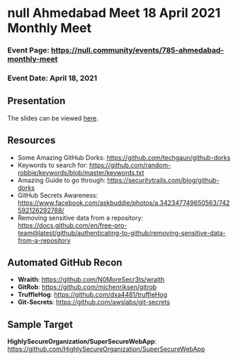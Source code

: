 # null Ahmedabad Meet 18 April 2021 Monthly Meet

### Event Page: https://null.community/events/785-ahmedabad-monthly-meet
### Event Date: April 18, 2021

## Presentation
The slides can be viewed [here](slides.pdf).

## Resources
- Some Amazing GitHub Dorks: https://github.com/techgaun/github-dorks
- Keywords to search for: https://github.com/random-robbie/keywords/blob/master/keywords.txt
- Amazing Guide to go through: https://securitytrails.com/blog/github-dorks
- GitHub Secrets Awareness: https://www.facebook.com/askbuddie/photos/a.342347749650563/742592126292788/
- Removing sensitive data from a repository: https://docs.github.com/en/free-pro-team@latest/github/authenticating-to-github/removing-sensitive-data-from-a-repository

## Automated GitHub Recon
- **Wraith**: https://github.com/N0MoreSecr3ts/wraith
- **GitRob**: https://github.com/michenriksen/gitrob
- **TruffleHog**: https://github.com/dxa4481/truffleHog
- **Git-Secrets**: https://github.com/awslabs/git-secrets

## Sample Target
**HighlySecureOrganization/SuperSecureWebApp**: https://github.com/HighlySecureOrganization/SuperSecureWebApp
